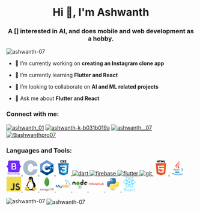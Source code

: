 <h1 align="center">Hi 👋, I'm Ashwanth</h1>
<h3 align="center">A [] interested in AI, and does mobile and web development as a hobby.</h3>

<p align="left"> <img src="https://komarev.com/ghpvc/?username=ashwanth-07&label=Profile%20views&color=0e75b6&style=flat" alt="ashwanth-07" /> </p>

- 🔭 I’m currently working on **creating an Instagram clone app**

- 🌱 I’m currently learning **Flutter and React**

- 👯 I’m looking to collaborate on **AI and ML related projects**

- 💬 Ask me about **Flutter and React**

<h3 align="left">Connect with me:</h3>
<p align="left">
<a href="https://twitter.com/ashwanth_01" target="new"><img align="center" src="https://cdn.jsdelivr.net/npm/simple-icons@3.0.1/icons/twitter.svg" alt="ashwanth_01" height="30" width="40" /></a>
<a href="https://linkedin.com/in/ashwanth-k-b031b019a" target="new"><img align="center" src="https://cdn.jsdelivr.net/npm/simple-icons@3.0.1/icons/linkedin.svg" alt="ashwanth-k-b031b019a" height="30" width="40" /></a>
<a href="https://instagram.com/ashwanth__07" target="new"><img align="center" src="https://cdn.jsdelivr.net/npm/simple-icons@3.0.1/icons/instagram.svg" alt="ashwanth__07" height="30" width="40" /></a>
<a href="https://www.hackerrank.com/ashwanthpro07" target="new"><img align="center" src="https://cdn.jsdelivr.net/npm/simple-icons@3.0.1/icons/hackerrank.svg" alt="@ashwanthpro07" height="30" width="40" /></a>
</p>

<h3 align="left">Languages and Tools:</h3>
<p align="left"> <a href="https://getbootstrap.com" target="_blank"> <img src="https://raw.githubusercontent.com/devicons/devicon/master/icons/bootstrap/bootstrap-plain-wordmark.svg" alt="bootstrap" width="40" height="40"/> </a> <a href="https://www.cprogramming.com/" target="_blank"> <img src="https://raw.githubusercontent.com/devicons/devicon/master/icons/c/c-original.svg" alt="c" width="40" height="40"/> </a> <a href="https://www.w3schools.com/cpp/" target="_blank"> <img src="https://raw.githubusercontent.com/devicons/devicon/master/icons/cplusplus/cplusplus-original.svg" alt="cplusplus" width="40" height="40"/> </a> <a href="https://www.w3schools.com/css/" target="_blank"> <img src="https://raw.githubusercontent.com/devicons/devicon/master/icons/css3/css3-original-wordmark.svg" alt="css3" width="40" height="40"/> </a> <a href="https://dart.dev" target="_blank"> <img src="https://www.vectorlogo.zone/logos/dartlang/dartlang-icon.svg" alt="dart" width="40" height="40"/> </a> <a href="https://firebase.google.com/" target="_blank"> <img src="https://www.vectorlogo.zone/logos/firebase/firebase-icon.svg" alt="firebase" width="40" height="40"/> </a> <a href="https://flutter.dev" target="_blank"> <img src="https://www.vectorlogo.zone/logos/flutterio/flutterio-icon.svg" alt="flutter" width="40" height="40"/> </a> <a href="https://git-scm.com/" target="_blank"> <img src="https://www.vectorlogo.zone/logos/git-scm/git-scm-icon.svg" alt="git" width="40" height="40"/> </a> <a href="https://www.w3.org/html/" target="_blank"> <img src="https://raw.githubusercontent.com/devicons/devicon/master/icons/html5/html5-original-wordmark.svg" alt="html5" width="40" height="40"/> </a> <a href="https://www.java.com" target="_blank"> <img src="https://raw.githubusercontent.com/devicons/devicon/master/icons/java/java-original.svg" alt="java" width="40" height="40"/> </a> <a href="https://developer.mozilla.org/en-US/docs/Web/JavaScript" target="_blank"> <img src="https://raw.githubusercontent.com/devicons/devicon/master/icons/javascript/javascript-original.svg" alt="javascript" width="40" height="40"/> </a> <a href="https://www.linux.org/" target="_blank"> <img src="https://raw.githubusercontent.com/devicons/devicon/master/icons/linux/linux-original.svg" alt="linux" width="40" height="40"/> </a> <a href="https://www.mongodb.com/" target="_blank"> <img src="https://raw.githubusercontent.com/devicons/devicon/master/icons/mongodb/mongodb-original-wordmark.svg" alt="mongodb" width="40" height="40"/> </a> <a href="https://www.mysql.com/" target="_blank"> <img src="https://raw.githubusercontent.com/devicons/devicon/master/icons/mysql/mysql-original-wordmark.svg" alt="mysql" width="40" height="40"/> </a> <a href="https://nodejs.org" target="_blank"> <img src="https://raw.githubusercontent.com/devicons/devicon/master/icons/nodejs/nodejs-original-wordmark.svg" alt="nodejs" width="40" height="40"/> </a> <a href="https://www.oracle.com/" target="_blank"> <img src="https://raw.githubusercontent.com/devicons/devicon/master/icons/oracle/oracle-original.svg" alt="oracle" width="40" height="40"/> </a> <a href="https://www.python.org" target="_blank"> <img src="https://raw.githubusercontent.com/devicons/devicon/master/icons/python/python-original.svg" alt="python" width="40" height="40"/> </a> <a href="https://reactjs.org/" target="_blank"> <img src="https://raw.githubusercontent.com/devicons/devicon/master/icons/react/react-original-wordmark.svg" alt="react" width="40" height="40"/> </a> </p>

<p><img align="left" src="https://github-readme-stats.vercel.app/api/top-langs?username=ashwanth-07&show_icons=true&locale=en&layout=compact" alt="ashwanth-07" /></p>

<p>&nbsp;<img align="center" src="https://github-readme-stats.vercel.app/api?username=ashwanth-07&show_icons=true&locale=en" alt="ashwanth-07" /></p>
